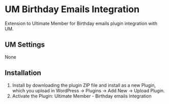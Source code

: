 # UM Birthday Emails Integration
Extension to Ultimate Member for Birthday emails plugin integration with UM.

## UM Settings
None

## Installation
1. Install by downloading the plugin ZIP file and install as a new Plugin, which you upload in WordPress -> Plugins -> Add New -> Upload Plugin.
2. Activate the Plugin: Ultimate Member - Birthday emails integration
